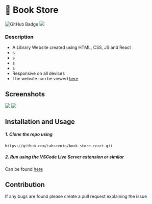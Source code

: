 # 📖 Book Store

<img src="https://img.shields.io/github/deployments/tahseenio/book-store-react/github-pages" alt="GitHub Badge"> <img src="https://img.shields.io/github/repo-size/tahseenio/book-store-react">

### Description

- A Library Website created using HTML, CSS, JS and React
- s
- s
- s
- s
- Responsive on all devices
- The website can be viewed [here](https://tahseenio.github.io/book-store-react/)

## Screenshots

<img src="https://i.imgur.com/eoFj0nx.png">

<img src="https://i.imgur.com/9YiVY8z.png">

## Installation and Usage

##### 1. Clone the repo using

`https://github.com/tahseenio/book-store-react.git`

##### 2. Run using the VSCode Live Server extension or similar

Can be found [here](https://marketplace.visualstudio.com/items?itemName=ritwickdey.LiveServer)

## Contribution

<p>If any bugs are found please create a pull request explaining the issue</p>
